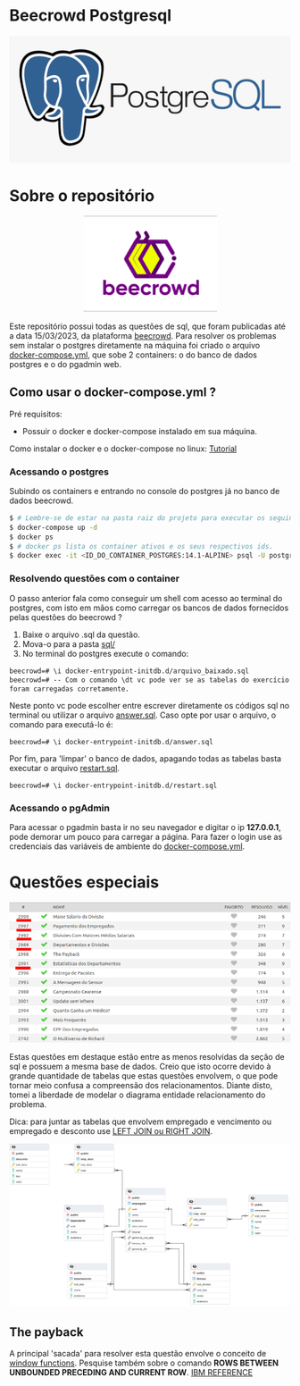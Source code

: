 # Beecrowd Postgresql

<img alt="postgresql logo" src="assets/postgres_logo.png" style="max-height:450px;">

# Sobre o repositório

<p align="center">

<img alt="beecrowd logo" src="assets/beecrowd_logo.png">

</p>

Este repositório possui todas as questões de sql, que foram publicadas até a data 15/03/2023, da plataforma [beecrowd](https://www.beecrowd.com.br/judge/pt).
Para resolver os problemas sem instalar o postgres diretamente na máquina foi 
criado o arquivo [docker-compose.yml](docker-compose.yml), que sobe 2 
containers: o do banco de dados postgres e o do pgadmin web. 


## Como usar o docker-compose.yml ?

Pré requisitos: 
- Possuir o docker e docker-compose instalado em sua máquina.

Como instalar o docker e o docker-compose no linux: [Tutorial](https://github.com/JoaoHenrique12/TutorialPostgreSQL/blob/main/DOCKER.md)

### Acessando o postgres

Subindo os containers e entrando no console do postgres já no banco de dados beecrowd.
```bash
$ # Lembre-se de estar na pasta raiz do projeto para executar os seguintes comandos.
$ docker-compose up -d
$ docker ps
$ # docker ps lista os container ativos e os seus respectivos ids.
$ docker exec -it <ID_DO_CONTAINER_POSTGRES:14.1-ALPINE> psql -U postgres beecrowd
```

### Resolvendo questões com o container

O passo anterior fala como conseguir um shell com acesso ao terminal do 
postgres, com isto em mãos como carregar os bancos de dados fornecidos pelas
questões do beecrowd ?

1. Baixe o arquivo .sql da questão.
1. Mova-o para a pasta [sql/](sql/)
1. No terminal do postgres execute o comando:
```
beecrowd=# \i docker-entrypoint-initdb.d/arquivo_baixado.sql
beecrowd=# -- Com o comando \dt vc pode ver se as tabelas do exercício foram carregadas corretamente.
```

Neste ponto vc pode escolher entre escrever diretamente os códigos sql no 
terminal ou utilizar o arquivo [answer.sql](sql/answer.sql).
Caso opte por usar o arquivo, o comando para executá-lo é:

```
beecrowd=# \i docker-entrypoint-initdb.d/answer.sql
```

Por fim, para 'limpar' o banco de dados, apagando todas as tabelas basta 
executar o arquivo [restart.sql](sql/restart.sql).

```
beecrowd=# \i docker-entrypoint-initdb.d/restart.sql
```

### Acessando o pgAdmin

Para acessar o pgadmin basta ir no seu navegador e digitar o ip **127.0.0.1**,
pode demorar um pouco para carregar a página. Para fazer o login use as 
credenciais das variáveis de ambiente do [docker-compose.yml](docker-compose.yml).

# Questões especiais

![Conjunto de questões de sql menos resolvidas](assets/menos_resolvidas.png)

Estas questões em destaque estão entre as menos resolvidas da seção de sql e 
possuem a mesma base de dados. Creio que isto ocorre devido à grande quantidade 
de tabelas que estas questões envolvem, o que pode tornar meio confusa a
compreensão dos relacionamentos. Diante disto, tomei a liberdade de modelar
o diagrama entidade relacionamento do problema. 

Dica: para juntar as tabelas que envolvem empregado e vencimento ou empregado e 
desconto use [LEFT JOIN ou RIGHT JOIN](https://www.devmedia.com.br/clausulas-inner-join-left-join-e-right-join-no-sql-server/18930).

![Diagrama Entidade Relacionamento](assets/ER_DIAGRAM.png)

## The payback

A principal 'sacada' para resolver esta questão envolve o conceito de
[window functions](https://www.postgresql.org/docs/current/tutorial-window.html).
Pesquise também sobre o comando **ROWS BETWEEN UNBOUNDED PRECEDING AND CURRENT
ROW**. [IBM REFERENCE](https://www.ibm.com/docs/en/informix-servers/14.10?topic=expressions-over-clause-olap-window)
